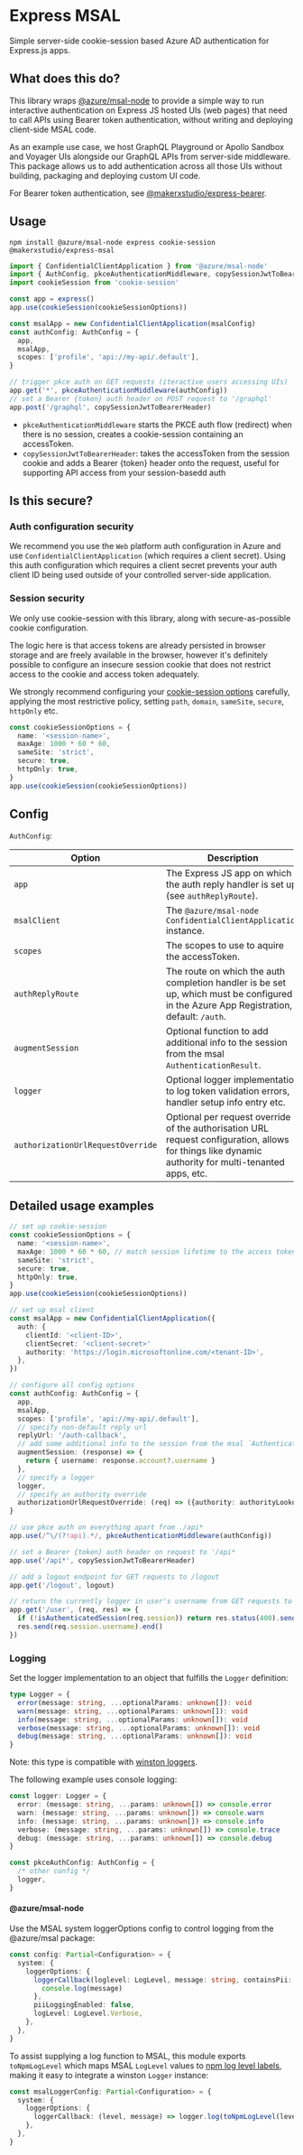 # Express MSAL

Simple server-side cookie-session based Azure AD authentication for Express.js apps.

## What does this do?

This library wraps [@azure/msal-node](https://www.npmjs.com/package/@azure/msal-node) to provide a simple way to run interactive authentication on Express JS hosted UIs (web pages) that need to call APIs using Bearer token authentication, without writing and deploying client-side MSAL code.

As an example use case, we host GraphQL Playground or Apollo Sandbox and Voyager UIs alongside our GraphQL APIs from server-side middleware. This package allows us to add authentication across all those UIs without building, packaging and deploying custom UI code.

For Bearer token authentication, see [@makerxstudio/express-bearer](https://github.com/MakerXStudio/express-bearer).

## Usage

```
npm install @azure/msal-node express cookie-session @makerxstudio/express-msal
```

```ts
import { ConfidentialClientApplication } from '@azure/msal-node'
import { AuthConfig, pkceAuthenticationMiddleware, copySessionJwtToBearerHeader } from '@makerxstudio/express-msal'
import cookieSession from 'cookie-session'

const app = express()
app.use(cookieSession(cookieSessionOptions))

const msalApp = new ConfidentialClientApplication(msalConfig)
const authConfig: AuthConfig = {
  app,
  msalApp,
  scopes: ['profile', 'api://my-api/.default'],
}

// trigger pkce auth on GET requests (iteractive users accessing UIs)
app.get('*', pkceAuthenticationMiddleware(authConfig))
// set a Bearer {token} auth header on POST request to '/graphql'
app.post('/graphql', copySessionJwtToBearerHeader)
```

- `pkceAuthenticationMiddleware` starts the PKCE auth flow (redirect) when there is no session, creates a cookie-session containing an accessToken.
- `copySessionJwtToBearerHeader`: takes the accessToken from the session cookie and adds a Bearer {token} header onto the request, useful for supporting API access from your session-basedd auth

## Is this secure?

### Auth configuration security

We recommend you use the `Web` platform auth configuration in Azure and use `ConfidentialClientApplication` (which requires a client secret). Using this auth configuration which requires a client secret prevents your auth client ID being used outside of your controlled server-side application.

### Session security

We only use cookie-session with this library, along with secure-as-possible cookie configuration.

The logic here is that access tokens are already persisted in browser storage and are freely available in the browser, however it's definitely possible to configure an insecure session cookie that does not restrict access to the cookie and access token adequately.

We strongly recommend configuring your [cookie-session options](https://github.com/expressjs/cookie-session#options) carefully, applying the most restrictive policy, setting `path`, `domain`, `sameSite`, `secure`, `httpOnly` etc.

```ts
const cookieSessionOptions = {
  name: '<session-name>',
  maxAge: 1000 * 60 * 60,
  sameSite: 'strict',
  secure: true,
  httpOnly: true,
}
app.use(cookieSession(cookieSessionOptions))
```

## Config

`AuthConfig`:

| Option                            | Description                                                                                                                                          |
| --------------------------------- | ---------------------------------------------------------------------------------------------------------------------------------------------------- |
| `app`                             | The Express JS app on which the auth reply handler is set up (see `authReplyRoute`).                                                                 |
| `msalClient`                      | The `@azure/msal-node` `ConfidentialClientApplication` instance.                                                                                     |
| `scopes`                          | The scopes to use to aquire the accessToken.                                                                                                         |
| `authReplyRoute`                  | The route on which the auth completion handler is be set up, which must be configured in the Azure App Registration, default: `/auth`.               |
| `augmentSession`                  | Optional function to add additional info to the session from the msal `AuthenticationResult`.                                                        |
| `logger`                          | Optional logger implementation to log token validation errors, handler setup info entry etc.                                                         |
| `authorizationUrlRequestOverride` | Optional per request override of the authorisation URL request configuration, allows for things like dynamic authority for multi-tenanted apps, etc. |

## Detailed usage examples

```ts
// set up cookie-session
const cookieSessionOptions = {
  name: '<session-name>',
  maxAge: 1000 * 60 * 60, // match session lifetime to the access token
  sameSite: 'strict',
  secure: true,
  httpOnly: true,
}
app.use(cookieSession(cookieSessionOptions))

// set up msal client
const msalApp = new ConfidentialClientApplication({
  auth: {
    clientId: '<client-ID>',
    clientSecret: '<client-secret>'
    authority: 'https://login.microsoftonline.com/<tenant-ID>',
  },
})

// configure all config options
const authConfig: AuthConfig = {
  app,
  msalApp,
  scopes: ['profile', 'api://my-api/.default'],
  // specify non-default reply url
  replyUrl: '/auth-callback',
  // add some additional info to the session from the msal `AuthenticationResult`
  augmentSession: (response) => {
    return { username: response.account?.username }
  },
  // specify a logger
  logger,
  // specify an authority override
  authorizationUrlRequestOverride: (req) => ({authority: authorityLookup[req.host]})
}

// use pkce auth on everything apart from ./api*
app.use(/^\/(?!api).*/, pkceAuthenticationMiddleware(authConfig))

// set a Bearer {token} auth header on request to '/api*
app.use('/api*', copySessionJwtToBearerHeader)

// add a logout endpoint for GET requests to /logout
app.get('/logout', logout)

// return the currently logger in user's username from GET requests to /user
app.get('/user', (req, res) => {
  if (!isAuthenticatedSession(req.session)) return res.status(400).send('Not logged in').end()
  res.send(req.session.username).end()
})
```

### Logging

Set the logger implementation to an object that fulfills the `Logger` definition:

```ts
type Logger = {
  error(message: string, ...optionalParams: unknown[]): void
  warn(message: string, ...optionalParams: unknown[]): void
  info(message: string, ...optionalParams: unknown[]): void
  verbose(message: string, ...optionalParams: unknown[]): void
  debug(message: string, ...optionalParams: unknown[]): void
}
```

Note: this type is compatible with [winston loggers](https://github.com/winstonjs/winston).

The following example uses console logging:

```ts
const logger: Logger = {
  error: (message: string, ...params: unknown[]) => console.error
  warn: (message: string, ...params: unknown[]) => console.warn
  info: (message: string, ...params: unknown[]) => console.info
  verbose: (message: string, ...params: unknown[]) => console.trace
  debug: (message: string, ...params: unknown[]) => console.debug
}

const pkceAuthConfig: AuthConfig = {
  /* other config */
  logger,
}
```

#### @azure/msal-node

Use the MSAL system loggerOptions config to control logging from the @azure/msal package:

```ts
const config: Partial<Configuration> = {
  system: {
    loggerOptions: {
      loggerCallback(loglevel: LogLevel, message: string, containsPii: boolean) {
        console.log(message)
      },
      piiLoggingEnabled: false,
      logLevel: LogLevel.Verbose,
    },
  },
}
```

To assist supplying a log function to MSAL, this module exports `toNpmLogLevel` which maps MSAL `LogLevel` values to [npm log level labels](https://github.com/winstonjs/winston#logging-levels), making it easy to integrate a winston `Logger` instance:

```ts
const msalLoggerConfig: Partial<Configuration> = {
  system: {
    loggerOptions: {
      loggerCallback: (level, message) => logger.log(toNpmLogLevel(level), message),
    },
  },
}
```

